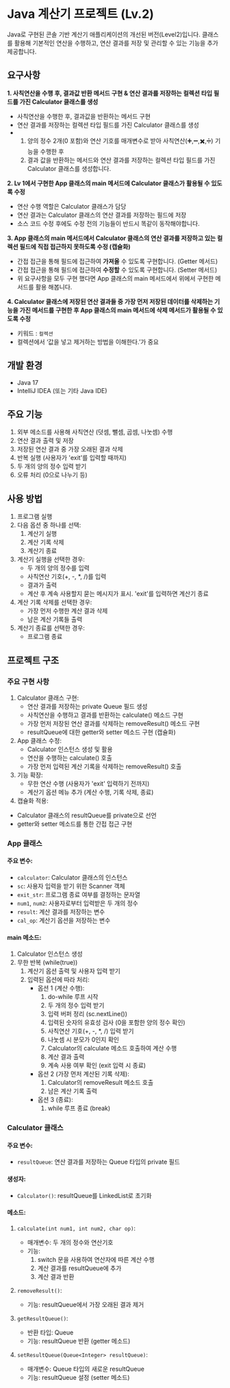 # Java 계산기 프로젝트 (Lv.2)

Java로 구현된 콘솔 기반 계산기 애플리케이션의 개선된 버전(Level2)입니다. 클래스를 활용해 기본적인 연산을 수행하고, 연산 결과를 저장 및 관리할 수 있는 기능을 추가 제공합니다.

## 요구사항

  **1. 사칙연산을 수행 후, 결과값 반환 메서드 구현 & 연산 결과를 저장하는 컬렉션 타입 필드를 가진 Calculator 클래스를 생성**
  - 사칙연산을 수행한 후, 결과값을 반환하는 메서드 구현
  - 연산 결과를 저장하는 컬렉션 타입 필드를 가진 Calculator 클래스를 생성
  - 1) 양의 정수 2개(0 포함)와 연산 기호를 매개변수로 받아 사칙연산(➕,➖,✖️,➗) 기능을 수행한 후 
    2) 결과 값을 반환하는 메서드와 연산 결과를 저장하는 컬렉션 타입 필드를 가진 Calculator 클래스를 생성합니다.
      
  **2. Lv 1에서 구현한 App 클래스의 main 메서드에 Calculator 클래스가 활용될 수 있도록 수정**
- 연산 수행 역할은 Calculator 클래스가 담당
-  연산 결과는 Calculator 클래스의 연산 결과를 저장하는 필드에 저장
- 소스 코드 수정 후에도 수정 전의 기능들이 반드시 똑같이 동작해야합니다.<br>
    
**3. App 클래스의 main 메서드에서 Calculator 클래스의 연산 결과를 저장하고 있는 컬렉션 필드에 직접 접근하지 못하도록 수정 (캡슐화)**
- 간접 접근을 통해 필드에 접근하여 **가져올** 수 있도록 구현합니다. (Getter 메서드)
- 간접 접근을 통해 필드에 접근하여 **수정할** 수 있도록 구현합니다. (Setter 메서드)
- 위 요구사항을 모두 구현 했다면 App 클래스의 main 메서드에서 위에서 구현한 메서드를 활용 해봅니다.
    
**4. Calculator 클래스에 저장된 연산 결과들 중 가장 먼저 저장된 데이터를 삭제하는 기능을 가진 메서드를 구현한 후 App 클래스의 main 메서드에 삭제 메서드가 활용될 수 있도록 수정**
- 키워드 : `컬렉션`
- 컬렉션에서 ‘값을 넣고 제거하는 방법을 이해한다.’가 중요<br>

## 개발 환경

- Java 17
- IntelliJ IDEA (또는 기타 Java IDE)

## 주요 기능

1. 외부 메소드를 사용해 사칙연산 (덧셈, 뺄셈, 곱셈, 나눗셈) 수행
2. 연산 결과 출력 및 저장
3. 저장된 연산 결과 중 가장 오래된 결과 삭제
4. 반복 실행 (사용자가 'exit'를 입력할 때까지)
5. 두 개의 양의 정수 입력 받기
6. 오류 처리 (0으로 나누기 등)

## 사용 방법

1. 프로그램 실행
2. 다음 옵션 중 하나를 선택:
   1. 계산기 실행
   2. 계산 기록 삭제
   3. 계산기 종료
3. 계산기 실행을 선택한 경우:
   - 두 개의 양의 정수를 입력
   - 사칙연산 기호(+, -, *, /)를 입력
   - 결과가 출력
   - 계산 후 계속 사용할지 묻는 메시지가 표시. 'exit'를 입력하면 계산기 종료
4. 계산 기록 삭제를 선택한 경우:
   - 가장 먼저 수행한 계산 결과 삭제
   - 남은 계산 기록들 출력
5. 계산기 종료를 선택한 경우:
   - 프로그램 종료

## 프로젝트 구조
### 주요 구현 사항
1. Calculator 클래스 구현:
   - 연산 결과를 저장하는 private Queue<Integer> 필드 생성
   - 사칙연산을 수행하고 결과를 반환하는 calculate() 메소드 구현
   - 가장 먼저 저장된 연산 결과를 삭제하는 removeResult() 메소드 구현
   - resultQueue에 대한 getter와 setter 메소드 구현 (캡슐화)
2. App 클래스 수정:
   - Calculator 인스턴스 생성 및 활용
   - 연산을 수행하는 calculate() 호출
   - 가장 먼저 입력된 계산 기록을 삭제하는 removeResult() 호출
3. 기능 확장:
   - 무한 연산 수행 (사용자가 'exit' 입력하기 전까지)
   - 계산기 옵션 메뉴 추가 (계산 수행, 기록 삭제, 종료)
4. 캡슐화 적용:
- Calculator 클래스의 resultQueue를 private으로 선언
- getter와 setter 메소드를 통한 간접 접근 구현
  
### App 클래스

#### 주요 변수:
- `calculator`: Calculator 클래스의 인스턴스
- `sc`: 사용자 입력을 받기 위한 Scanner 객체
- `exit_str`: 프로그램 종료 여부를 결정하는 문자열
- `num1`, `num2`: 사용자로부터 입력받은 두 개의 정수
- `result`: 계산 결과를 저장하는 변수
- `cal_op`: 계산기 옵션을 저장하는 변수

#### main 메소드:
1. Calculator 인스턴스 생성
2. 무한 반복 (while(true))
   1. 계산기 옵션 출력 및 사용자 입력 받기
   2. 입력된 옵션에 따라 처리:
      - 옵션 1 (계산 수행):
        1. do-while 루프 시작
        2. 두 개의 정수 입력 받기
        3. 입력 버퍼 정리 (sc.nextLine())
        4. 입력된 숫자의 유효성 검사 (0을 포함한 양의 정수 확인)
        5. 사칙연산 기호(+, -, *, /) 입력 받기
        6. 나눗셈 시 분모가 0인지 확인
        7. Calculator의 calculate 메소드 호출하여 계산 수행
        8. 계산 결과 출력
        9. 계속 사용 여부 확인 (exit 입력 시 종료)
      - 옵션 2 (가장 먼저 계산된 기록 삭제):
        1. Calculator의 removeResult 메소드 호출
        2. 남은 계산 기록 출력
      - 옵션 3 (종료):
        1. while 루프 종료 (break)
            
### Calculator 클래스

#### 주요 변수:
- `resultQueue`: 연산 결과를 저장하는 Queue<Integer> 타입의 private 필드

#### 생성자:
- `Calculator()`: resultQueue를 LinkedList<Integer>로 초기화

#### 메소드:
1. `calculate(int num1, int num2, char op)`:
   - 매개변수: 두 개의 정수와 연산기호
   - 기능: 
     1. switch 문을 사용하여 연산자에 따른 계산 수행
     2. 계산 결과를 resultQueue에 추가
     3. 계산 결과 반환
   
2. `removeResult()`:
   - 기능: resultQueue에서 가장 오래된 결과 제거

3. `getResultQueue()`:
   - 반환 타입: Queue<Integer>
   - 기능: resultQueue 반환 (getter 메소드)

4. `setResultQueue(Queue<Integer> resultQueue)`:
   - 매개변수: Queue<Integer> 타입의 새로운 resultQueue
   - 기능: resultQueue 설정 (setter 메소드)

